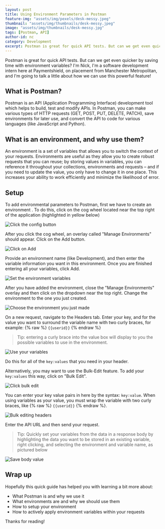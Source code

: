 ```yaml
---
layout: post
title: Using Environment Parameters in Postman
feature-img: "assets/img/pexels/desk-messy.jpeg"
thumbnail: "assets/img/thumbnails/desk-messy.jpeg"
image: "assets/img/thumbnails/desk-messy.jpg"
tags: [Postman, API]
author-id: nc
category: Development
excerpt: Postman is great for quick API tests. But can we get even quicker by saving time with environment variables?
---
```


Postman is great for quick API tests. But can we get even quicker by saving time with environment variables? I'm Nick, I'm a software development intern here at Paymentshield, on placement from Manchester Metropolitan, and I'm going to talk a little about how we can use this powerful feature!

## What is Postman?

Postman is an API (Application Programming Interface) development tool which helps to build, test and modify APIs. In Postman, you can  make various types of HTTP requests (GET, POST, PUT, DELETE, PATCH), save environments for later use, and convert the API to code for various languages (like JavaScript and Python).

## What is an environment, and why use them?

An environment is a set of variables that allows you to switch the context of your requests.  Environments are useful as they allow you to create robust requests that you can reuse; by storing values in variables, you can reference it throughout your collections, environments and requests – and if you need to update the value, you only have to change it in one place. This increases your ability to work efficiently and minimize the likelihood of error.

## Setup

To add environmental parameters to Postman, first we have to create an environment . To do this, click on the cog wheel located near the top right of the application (highlighted in yellow below)

![Click the config button](/assets/img/postman/config.png)

After you click the cog wheel, an overlay called "Manage Environments" should appear. Click on the Add button.

![Click on Add](/assets/img/postman/add.png)

Provide an environment name (like Development), and then enter the variable information you want in  this environment. Once you are finished entering all your variables, click Add.

![Set the environment variables](/assets/img/postman/env-variables.png)

After you have added the environment, close the "Manage Environments" overlay and then click on the dropdown near the top right. Change the environment to the one you just created.

![Choose the environment you just made](/assets/img/postman/pick-environment.png)

On a new request, navigate to the Headers tab. Enter your key, and for the value you want to surround the variable name with two curly braces, for example: {% raw %} `{{userid}}` {% endraw %}

 > Tip: entering a curly brace into the value box will display to you the possible variables to use in the environment.

![Use your variables](/assets/img/postman/use-variables.png)

Do this for all of the `key:values` that you need in your header.

Alternatively, you may want to use the Bulk-Edit feature. To add your `key:values` this way, click on "Bulk Edit".

![Click bulk edit](/assets/img/postman/bulk-edit.png)


You can enter your key value pairs in here by the syntax: `key:value`. When using variables as your value, you must wrap the variable with two curly braces, like {% raw %} `{{userid}}` {% endraw %}.

![Bulk editing headers](/assets/img/postman/bulk-editing.png)

Enter the API URL and then send your request.

 > Tip: Quickly set your variables from the data in a response body by highlighting the data you want to be stored in an existing variable, right clicking, and selecting the environment and variable name, as pictured below

![Save body value](/assets/img/postman/store-value.png)


## Wrap up

Hopefully this quick guide has helped you with learning a bit more about:

 * What Postman is and why we use it
 * What environments are and why we should use them
 * How to setup your environment
 * How to actively apply environment variables within your requests
 
Thanks for reading!
